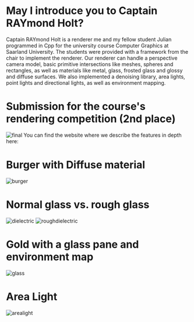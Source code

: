 # May I introduce you to Captain RAYmond Holt?

Captain RAYmond Holt is a renderer me and my fellow student Julian programmed in Cpp for the university course Computer Graphics at Saarland University. The students were provided with a framework from the chair to implement the renderer. Our renderer can handle a perspective camera model, basic primitive intersections like meshes, spheres and rectangles, as well as materials like metal, glass, frosted glass and glossy and diffuse surfaces. We also implemented a denoising library, area lights, point lights and directional lights, as well as environment mapping.

# Submission for the course's rendering competition (2nd place)
![final](https://github.com/PhilippZie/Captain_RAYmond_Holt/assets/126791104/8976ec53-506e-4d50-add0-c4a58d77fdec)
You can find the website where we describe the features in depth here: 

# Burger with Diffuse material
![burger](https://github.com/PhilippZie/Captain_RAYmond_Holt/assets/126791104/07a78758-591d-40c9-ad2b-64a1f3fb5042)

# Normal glass vs. rough glass
![dielectric](https://github.com/PhilippZie/Captain_RAYmond_Holt/assets/126791104/8e184183-5caf-48ae-a585-3108bc5e5881)
![roughdielectric](https://github.com/PhilippZie/Captain_RAYmond_Holt/assets/126791104/a6ed9503-7073-46f3-8e4e-10162a061363)

# Gold with a glass pane and environment map
![glass](https://github.com/PhilippZie/Captain_RAYmond_Holt/assets/126791104/45b60681-b967-4cce-8084-d6901831b243)

# Area Light
![arealight](https://github.com/PhilippZie/Captain_RAYmond_Holt/assets/126791104/fadeda74-33bf-45e0-a8c0-b02f5805915a)
